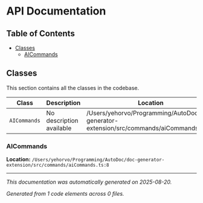 # API Documentation

## Table of Contents

- [Classes](#classes)
  - [AICommands](#aicommands)

## Classes

This section contains all the classes in the codebase.

| Class | Description | Location |
|-------|-------------|----------|
| `AICommands` | No description available | /Users/yehorvo/Programming/AutoDoc/doc-generator-extension/src/commands/aiCommands.ts:8 |

### AICommands

**Location:** `/Users/yehorvo/Programming/AutoDoc/doc-generator-extension/src/commands/aiCommands.ts:8`


---

*This documentation was automatically generated on 2025-08-20.*

*Generated from 1 code elements across 0 files.*
